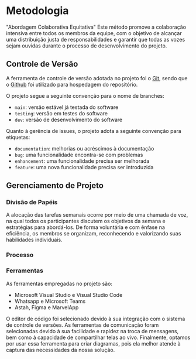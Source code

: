 
# Metodologia

 "Abordagem Colaborativa Equitativa" 
Este método promove a colaboração intensiva entre todos os membros da equipe, com o objetivo de alcançar uma distribuição justa de responsabilidades e garantir que todas as vozes sejam ouvidas durante o processo de desenvolvimento do projeto.

## Controle de Versão

A ferramenta de controle de versão adotada no projeto foi o
[Git](https://git-scm.com/), sendo que o [Github](https://github.com)
foi utilizado para hospedagem do repositório.

O projeto segue a seguinte convenção para o nome de branches:

- `main`: versão estável já testada do software
- `testing`: versão em testes do software
- `dev`: versão de desenvolvimento do software

Quanto à gerência de issues, o projeto adota a seguinte convenção para
etiquetas:

- `documentation`: melhorias ou acréscimos à documentação
- `bug`: uma funcionalidade encontra-se com problemas
- `enhancement`: uma funcionalidade precisa ser melhorada
- `feature`: uma nova funcionalidade precisa ser introduzida


## Gerenciamento de Projeto

### Divisão de Papéis

A alocação das tarefas semanais ocorre por meio de uma chamada de voz, na qual todos os participantes discutem os objetivos da semana e estratégias para abordá-los. De forma voluntária e com ênfase na eficiência, os membros se organizam, reconhecendo e valorizando suas habilidades individuais.

### Processo
   

### Ferramentas

As ferramentas empregadas no projeto são:

- Microsoft Visual Studio e Visual Studio Code
- Whatsapp e Microsoft Teams
- Astah, Figma e MarvelApp

O editor de código foi selecionado devido à sua integração com o sistema de controle de versões. As ferramentas de comunicação foram selecionadas devido à sua facilidade e rapidez na troca de mensagens, bem como à capacidade de compartilhar telas ao vivo. Finalmente, optamos por usar essa ferramenta para criar diagramas, pois ela melhor atende à captura das necessidades da nossa solução.

